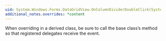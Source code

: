 ```yaml
---
uid: System.Windows.Forms.DataGridView.OnColumnDividerDoubleClick(System.Windows.Forms.DataGridViewColumnDividerDoubleClickEventArgs)
additional_notes.overrides: *content
---
```


<p>When overriding <xref href="System.Windows.Forms.DataGridView.OnColumnDividerDoubleClick(System.Windows.Forms.DataGridViewColumnDividerDoubleClickEventArgs)"></xref> in a derived class, be sure to call the base class’s <xref href="System.Windows.Forms.DataGridView.OnColumnDividerDoubleClick(System.Windows.Forms.DataGridViewColumnDividerDoubleClickEventArgs)"></xref> method so that registered delegates receive the event.</p>


